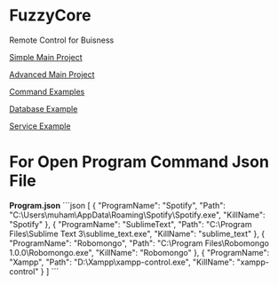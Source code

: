 # FuzzyCore
Remote Control for Buisness

[Simple Main Project](https://github.com/muhammedikinci/FuzzyCore/wiki/Main-Project-Simple)

[Advanced Main Project](https://github.com/muhammedikinci/FuzzyCore/wiki/Main-Project-Advanced)

[Command Examples](https://github.com/muhammedikinci/FuzzyCore/wiki/Command-Examples)

[Database Example](https://github.com/muhammedikinci/FuzzyCore/wiki/Database-Example)

[Service Example](https://github.com/muhammedikinci/FuzzyCore/wiki/Service-Examples)


# For Open Program Command Json File

<b>Program.json</b>
´´´json
﻿[
  {
    "ProgramName": "Spotify",
    "Path": "C:\\Users\\muham\\AppData\\Roaming\\Spotify\\Spotify.exe",
    "KillName": "Spotify"
  },
  {
    "ProgramName": "SublimeText",
    "Path": "C:\\Program Files\\Sublime Text 3\\sublime_text.exe",
    "KillName": "sublime_text"
  },
  {
    "ProgramName": "Robomongo",
    "Path": "C:\\Program Files\\Robomongo 1.0.0\\Robomongo.exe",
    "KillName": "Robomongo"
  },
  {
    "ProgramName": "Xampp",
    "Path": "D:\\Xampp\\xampp-control.exe",
    "KillName": "xampp-control"
  }
]
´´´
